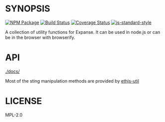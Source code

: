 # SYNOPSIS
[![NPM Package](https://img.shields.io/npm/v/expansejs-util.svg?style=flat-square)](https://www.npmjs.org/package/expansejs-util)
[![Build Status](https://img.shields.io/travis/expansejs/expansejs-util.svg?branch=master&style=flat-square)](https://travis-ci.org/expansejs/expansejs-util)
[![Coverage Status](https://img.shields.io/coveralls/expansejs/expansejs-util.svg?style=flat-square)](https://coveralls.io/r/expansejs/expansejs-util)
[![js-standard-style](https://cdn.rawgit.com/feross/standard/master/badge.svg)](https://github.com/feross/standard)  


A collection of utility functions for Expanse. It can be used in node.js or can be in the browser with browserify.

# API
[./docs/](./docs/index.md)

Most of the sting manipulation methods are provided by [ethjs-util](https://github.com/ethjs/ethjs-util)

# LICENSE
MPL-2.0
